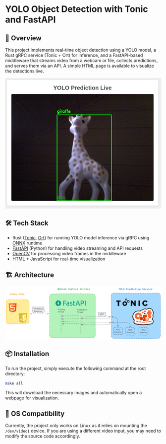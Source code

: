 # YOLO Object Detection with Tonic and FastAPI

## 📝 Overview

This project implements real-time object detection using a YOLO model, a Rust gRPC service (Tonic + Ort)
for inference, and a FastAPI-based middleware that streams video from a webcam or file,
collects predictions, and serves them via an API.
A simple HTML page is available to visualize the detections live.

![Alt text](./docs/images/sophie.png)

## 🛠️ Tech Stack

  - Rust ([Tonic], [Ort]) for running YOLO model inference via gRPC using [ONNX] runtime
  - [FastAPI] (Python) for handling video streaming and API requests
  - [OpenCV] for processing video frames in the middleware
  - HTML + JavaScript for real-time visualization

## 🏗️ Architecture

![Alt text](./docs/images/yolo-tonic.png)

## ️📦 Installation

To run the project, simply execute the following command at the root directory:

```bash
make all
```

This will download the necessary images and automatically open a webpage for visualization.

## 🐧 OS Compatibility

Currently, the project only works on Linux as it relies on mounting the `/dev/video1` device.
If you are using a different video input, you may need to modify the source code accordingly.

<!--references-->
[ONNX]: https://onnx.ai/
[Tonic]: https://docs.rs/tonic/latest/tonic/
[Ort]: https://ort.pyke.io/
[FastAPI]: https://fastapi.tiangolo.com/
[OpenCV]: https://opencv.org/
